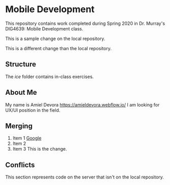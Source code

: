 # Mobile Development
This repository contains work completed during Spring 2020 in Dr. Murray's DIG4639: Mobile Development class.

This is a sample change on the local repository.

This is a different change than the local repository.

## Structure
The *ice* folder contains in-class exercises. 

## About Me
My name is Amiel Devora https://amieldevora.webflow.io/
I am looking for UX/UI position in the field. 

## Merging
 1. Item 1 [Google](http://www.google.com)
 1. Item 2
 1. Item 3
This is the change.

## Conflicts

This section represents code on the server that isn't on the local repository.

